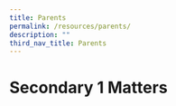 ```yaml
---
title: Parents
permalink: /resources/parents/
description: ""
third_nav_title: Parents
---
```

# **Secondary 1 Matters**
